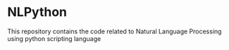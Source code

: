 # NLPython
This repository contains the code related to Natural Language Processing using python scripting language
